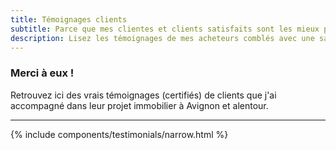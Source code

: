 ```yaml
---
title: Témoignages clients
subtitle: Parce que mes clientes et clients satisfaits sont les mieux placés pour témoigner de la qualité de mon accompagnement.
description: Lisez les témoignages de mes acheteurs comblés avec une satisfaction client  de 100%. Trouvez la propriété de vos rêves avec nomon aide !
---
```


### Merci à eux !
Retrouvez ici des vrais témoignages (certifiés) de clients que j'ai accompagné dans leur projet immobilier à Avignon et alentour.

---

{% include components/testimonials/narrow.html %}